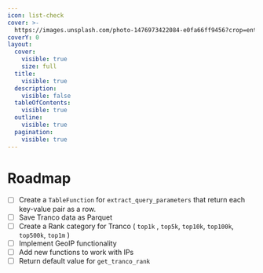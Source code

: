 ```yaml
---
icon: list-check
cover: >-
  https://images.unsplash.com/photo-1476973422084-e0fa66ff9456?crop=entropy&cs=srgb&fm=jpg&ixid=M3wxOTcwMjR8MHwxfHNlYXJjaHw1fHxyb2FkbWFwfGVufDB8fHx8MTczOTEyOTkwNnww&ixlib=rb-4.0.3&q=85
coverY: 0
layout:
  cover:
    visible: true
    size: full
  title:
    visible: true
  description:
    visible: false
  tableOfContents:
    visible: true
  outline:
    visible: true
  pagination:
    visible: true
---
```


# Roadmap

* [ ] Create a `TableFunction` for `extract_query_parameters` that return each key-value pair as a row.
* [ ] Save Tranco data as Parquet
* [ ] Create a Rank category for Tranco ( `top1k` , `top5k`, `top10k`, `top100k`, `top500k`, `top1m` )
* [ ] Implement GeoIP functionality
* [ ] Add new functions to work with IPs
* [ ] Return default value for `get_tranco_rank`

